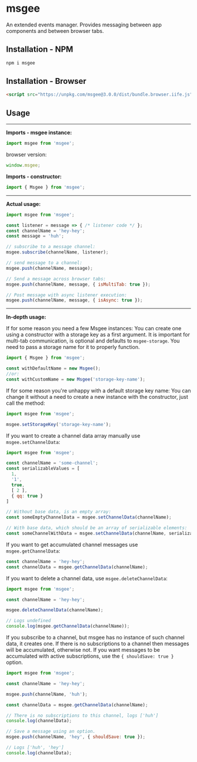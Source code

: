 # msgee
An extended events manager. Provides messaging between app components and between browser tabs.

## Installation - NPM
```sh
npm i msgee
```

## Installation - Browser
```html
<script src="https://unpkg.com/msgee@3.0.0/dist/bundle.browser.iife.js"></script>
```

## Usage
***
**Imports - msgee instance:**
```js
import msgee from 'msgee';
```
browser version:
```js
window.msgee;
```
**Imports - constructor:**
```js
import { Msgee } from 'msgee';
```
***
**Actual usage:**
```js
import msgee from 'msgee';

const listener = message => { /* listener code */ };
const channelName = 'hey-hey';
const message = 'huh';

// subscribe to a message channel:
msgee.subscribe(channelName, listener);

// send message to a channel:
msgee.push(channelName, message);

// Send a message across browser tabs:
msgee.push(channelName, message, { isMultiTab: true });

// Post message with async listener execution:
msgee.push(channelName, message, { isAsync: true });
```

***
**In-depth usage:**

If for some reason you need a few Msgee instances:
You can create one using a constructor with a storage key as a first argument. It is important for multi-tab communication, is optional and defaults to ```msgee-storage```. You need to pass a storage name for it to properly function.
```js
import { Msgee } from 'msgee';

const withDefaultName = new Msgee();
//or:
const withCustomName = new Msgee('storage-key-name');
```

If for some reason you're unhappy with a default storage key name:
You can change it without a need to create a new instance with the constructor, just call the method:
```js
import msgee from 'msgee';

msgee.setStorageKey('storage-key-name');
```

If you want to create a channel data array manually use ```msgee.setChannelData```:
```js
import msgee from 'msgee';

const channelName = 'some-channel';
const serializableValues = [
  1,
  '1',
  true,
  [ 2 ],
  { qq: true }
]

// Without base data, is an empty array:
const someEmptyChannelData = msgee.setChannelData(channelName);

// With base data, which should be an array of serializable elements:
const someChannelWithData = msgee.setChannelData(channelName, serializableValues)
```

If you want to get accumulated channel messages use ```msgee.getChannelData```:
```js
const channelName = 'hey-hey';
const channelData = msgee.getChannelData(channelName);
```

If you want to delete a channel data, use ```msgee.deleteChannelData```:
```js
import msgee from 'msgee';

const channelName = 'hey-hey';

msgee.deleteChannelData(channelName);

// Logs undefined
console.log(msgee.getChannelData(channelName));
```

If you subscribe to a channel, but msgee has no instance of such channel data, it creates one.
If there is no subscriptions to a channel then messages will be accumulated, otherwise not.
If you want messages to be accumulated with active subscriptions, use the ```{ shouldSave: true }``` option.
```js
import msgee from 'msgee';

const channelName = 'hey-hey';

msgee.push(channelName, 'huh');

const channelData = msgee.getChannelData(channelName);

// There is no subscriptions to this channel, logs ['huh']
console.log(channelData);

// Save a message using an option.
msgee.push(channelName, 'hey', { shouldSave: true });

// Logs ['huh', 'hey']
console.log(channelData);
```
